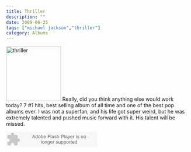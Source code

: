 ```yaml
---
title: Thriller
description: ""
date: 2009-06-25
tags: ["michael jackson","thriller"]
category: Albums
---
```



<p><img class="alignleft size-full wp-image-936" title="thriller" src="https://web.archive.org/web/20131211082208im_/http://mytungsten.net/wp-content//uploads/2009/06/thriller.jpg" alt="thriller" width="150" height="150"> Really, did you think anything else would work today? 7 #1 hits, best selling album of all time and one of the best pop albums ever. I was not a superfan, and his life got super weird, but he was extremely talented and pushed music forward with it. His talent will be missed.</p>

<p><object width="250" height="40"><param name="movie" value="http://listen.grooveshark.com/songWidget.swf"><param name="wmode" value="window"><param name="allowScriptAccess" value="always"><param name="flashvars" value="hostname=cowbell.grooveshark.com&amp;widgetID=8503726&amp;style=metal&amp;p=0"> <embed src="https://web.archive.org/web/20131211082208oe_/http://listen.grooveshark.com/songWidget.swf" type="application/x-shockwave-flash" width="250" height="40" flashvars="hostname=cowbell.grooveshark.com&amp;widgetID=8503726&amp;style=metal&amp;p=0" allowscriptaccess="always" wmode="window"></object></p>
